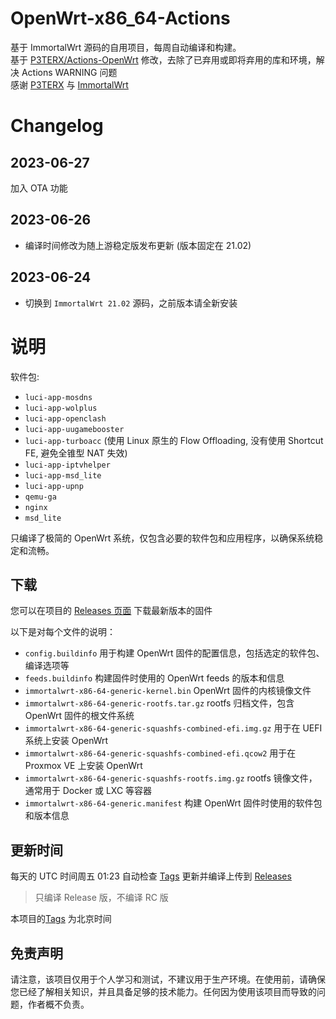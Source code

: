 # OpenWrt-x86_64-Actions

基于 ImmortalWrt 源码的自用项目，每周自动编译和构建。  
基于 [P3TERX/Actions-OpenWrt](https://github.com/P3TERX/Actions-OpenWrt) 修改，去除了已弃用或即将弃用的库和环境，解决 Actions WARNING 问题  
感谢 [P3TERX](https://github.com/P3TERX) 与 [ImmortalWrt](https://github.com/immortalwrt)

# Changelog
## 2023-06-27
加入 OTA 功能

## 2023-06-26
- 编译时间修改为随上游稳定版发布更新 (版本固定在 21.02)

## 2023-06-24
- 切换到 `ImmortalWrt 21.02` 源码，之前版本请全新安装

# 说明
软件包:
- `luci-app-mosdns`
- `luci-app-wolplus`
- `luci-app-openclash`
- `luci-app-uugamebooster`
- `luci-app-turboacc` (使用 Linux 原生的 Flow Offloading, 没有使用 Shortcut FE, 避免全锥型 NAT 失效)
- `luci-app-iptvhelper`
- `luci-app-msd_lite`
- `luci-app-upnp`
- `qemu-ga`
- `nginx`
- `msd_lite`

只编译了极简的 OpenWrt 系统，仅包含必要的软件包和应用程序，以确保系统稳定和流畅。

## 下载

您可以在项目的 [Releases 页面](https://github.com/FanxJK/OpenWrt-x86_64-Actions/releases) 下载最新版本的固件

以下是对每个文件的说明：
- `config.buildinfo` 用于构建 OpenWrt 固件的配置信息，包括选定的软件包、编译选项等
- `feeds.buildinfo` 构建固件时使用的 OpenWrt feeds 的版本和信息
- `immortalwrt-x86-64-generic-kernel.bin` OpenWrt 固件的内核镜像文件
- `immortalwrt-x86-64-generic-rootfs.tar.gz` rootfs 归档文件，包含 OpenWrt 固件的根文件系统
- `immortalwrt-x86-64-generic-squashfs-combined-efi.img.gz` 用于在 UEFI 系统上安装 OpenWrt
- `immortalwrt-x86-64-generic-squashfs-combined-efi.qcow2` 用于在 Proxmox VE 上安装 OpenWrt
- `immortalwrt-x86-64-generic-squashfs-rootfs.img.gz` rootfs 镜像文件，通常用于 Docker 或 LXC 等容器
- `immortalwrt-x86-64-generic.manifest` 构建 OpenWrt 固件时使用的软件包和版本信息


## 更新时间

每天的 UTC 时间周五 01:23 自动检查 [Tags](https://github.com/immortalwrt/immortalwrt/tags) 更新并编译上传到 [Releases](https://github.com/FanxJK/OpenWrt-x86_64-Actions/releases)  
> 只编译 Release 版，不编译 RC 版  

本项目的[Tags](https://github.com/FanxJK/OpenWrt-x86_64-Actions/tags) 为北京时间

## 免责声明

请注意，该项目仅用于个人学习和测试，不建议用于生产环境。在使用前，请确保您已经了解相关知识，并且具备足够的技术能力。任何因为使用该项目而导致的问题，作者概不负责。
